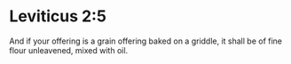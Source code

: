 # Leviticus 2:5

And if your offering is a grain offering baked on a griddle, it shall be of fine flour unleavened, mixed with oil.
